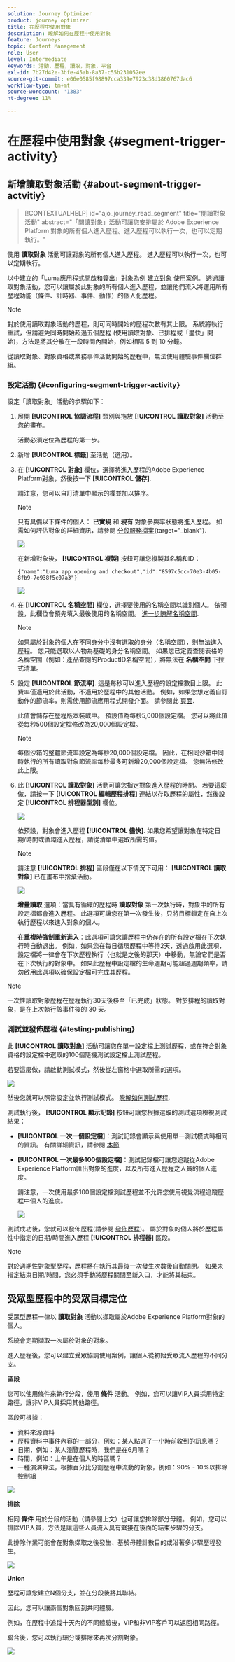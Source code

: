 ```yaml
---
solution: Journey Optimizer
product: journey optimizer
title: 在歷程中使用對象
description: 瞭解如何在歷程中使用對象
feature: Journeys
topic: Content Management
role: User
level: Intermediate
keywords: 活動，歷程，讀取，對象，平台
exl-id: 7b27d42e-3bfe-45ab-8a37-c55b231052ee
source-git-commit: e06e0585f98897cca339e7923c38d3860767dac6
workflow-type: tm+mt
source-wordcount: '1383'
ht-degree: 11%

---
```


# 在歷程中使用對象 {#segment-trigger-activity}

## 新增讀取對象活動 {#about-segment-trigger-actvitiy}

>[!CONTEXTUALHELP]
>id="ajo_journey_read_segment"
>title="閱讀對象活動"
>abstract="「閱讀對象」活動可讓您安排屬於 Adobe Experience Platform 對象的所有個人進入歷程。進入歷程可以執行一次，也可以定期執行。"

使用 **讀取對象** 活動可讓對象的所有個人進入歷程。 進入歷程可以執行一次，也可以定期執行。

以中建立的「Luma應用程式開啟和簽出」對象為例 [建立對象](../audience/about-audiences.md) 使用案例。 透過讀取對象活動，您可以讓屬於此對象的所有個人進入歷程，並讓他們流入將運用所有歷程功能（條件、計時器、事件、動作）的個人化歷程。

>[!NOTE]
>
>對於使用讀取對象活動的歷程，則可同時開始的歷程次數有其上限。 系統將執行重試，但請避免同時開始超過五個歷程 (使用讀取對象、已排程或「盡快」開始)，方法是將其分散在一段時間內開始，例如相隔 5 到 10 分鐘。
>
>從讀取對象、對象資格或業務事件活動開始的歷程中，無法使用體驗事件欄位群組。 

### 設定活動 {#configuring-segment-trigger-activity}

設定「讀取對象」活動的步驟如下：

1. 展開 **[!UICONTROL 協調流程]** 類別與拖放 **[!UICONTROL 讀取對象]** 活動至您的畫布。

   活動必須定位為歷程的第一步。

1. 新增 **[!UICONTROL 標籤]** 至活動（選用）。

1. 在 **[!UICONTROL 對象]** 欄位，選擇將進入歷程的Adobe Experience Platform對象，然後按一下 **[!UICONTROL 儲存]**.

   請注意，您可以自訂清單中顯示的欄並加以排序。

   >[!NOTE]
   >
   >只有具備以下條件的個人： **已實現** 和 **現有** 對象參與率狀態將進入歷程。 如需如何評估對象的詳細資訊，請參閱 [分段服務檔案](https://experienceleague.adobe.com/docs/experience-platform/segmentation/tutorials/evaluate-a-segment.html#interpret-segment-results){target="_blank"}.

   ![](assets/read-segment-selection.png)

   在新增對象後， **[!UICONTROL 複製]** 按鈕可讓您複製其名稱和ID：

   `{"name":"Luma app opening and checkout","id":"8597c5dc-70e3-4b05-8fb9-7e938f5c07a3"}`

   ![](assets/read-segment-copy.png)

1. 在 **[!UICONTROL 名稱空間]** 欄位，選擇要使用的名稱空間以識別個人。 依預設，此欄位會預先填入最後使用的名稱空間。 [進一步瞭解名稱空間](../event/about-creating.md#select-the-namespace).

   >[!NOTE]
   >
   >如果屬於對象的個人在不同身分中沒有選取的身分（名稱空間），則無法進入歷程。 您只能選取以人物為基礎的身分名稱空間。 如果您已定義查閱表格的名稱空間（例如：產品查閱的ProductID名稱空間），將無法在 **名稱空間** 下拉式清單。

1. 設定 **[!UICONTROL 節流率]**. 這是每秒可以進入歷程的設定檔數目上限。 此費率僅適用於此活動，不適用於歷程中的其他活動。 例如，如果您想定義自訂動作的節流率，則需使用節流應用程式開發介面。 請參閱此 [頁面](../configuration/throttling.md).

   此值會儲存在歷程版本裝載中。 預設值為每秒5,000個設定檔。 您可以將此值從每秒500個設定檔修改為20,000個設定檔。

   >[!NOTE]
   >
   >每個沙箱的整體節流率設定為每秒20,000個設定檔。 因此，在相同沙箱中同時執行的所有讀取對象節流率每秒最多可新增20,000個設定檔。 您無法修改此上限。

1. 此 **[!UICONTROL 讀取對象]** 活動可讓您指定對象進入歷程的時間。 若要這麼做，請按一下 **[!UICONTROL 編輯歷程排程]** 連結以存取歷程的屬性，然後設定 **[!UICONTROL 排程器型別]** 欄位。

   ![](assets/read-segment-schedule.png)

   依預設，對象會進入歷程 **[!UICONTROL 儘快]**. 如果您希望讓對象在特定日期/時間或循環進入歷程，請從清單中選取所需的值。

   >[!NOTE]
   >
   >請注意 **[!UICONTROL 排程]** 區段僅在以下情況下可用： **[!UICONTROL 讀取對象]** 已在畫布中捨棄活動。

   ![](assets/read-segment-schedule-list.png)

   **增量讀取** 選項：當具有循環的歷程時 **讀取對象** 第一次執行時，對象中的所有設定檔都會進入歷程。 此選項可讓您在第一次發生後，只將目標鎖定在自上次執行歷程以來進入對象的個人。

   **在重複時強制重新進入**：此選項可讓您讓歷程中仍存在的所有設定檔在下次執行時自動退出。 例如，如果您在每日循環歷程中等待2天，透過啟用此選項，設定檔將一律會在下次歷程執行（也就是之後的那天）中移動，無論它們是否在下次執行的對象中。 如果此歷程中設定檔的生命週期可能超過週期頻率，請勿啟用此選項以確保設定檔可完成其歷程。

<!--

### Segment filters {#segment-filters}

[!CONTEXTUALHELP]
>id="jo_segment_filters"
>title="About segment filters"
>abstract="You can choose to target only the individuals who entered or exited a specific segment during a specific time window. For example, you can decide to only retrieve all the customers who entered the VIP segment since last week."

You can choose to target only the individuals who entered or exited a specific segment during a specific time window. For example, you can decide to only retrieve all the customers who entered the VIP segment since last week. Only the new VIP customers will be targeted. All the customers who were already part of the VIP segment before will be excluded.

To activate this mode, click the **Segment Filters** toggle. Two fields are displayed:

**Segment membership**: choose whether you want to listen to segment entrances or exits. 

**Lookback window**: define when you want to start to listen to entrances or exits. This lookback window is expressed in hours, starting from the moment the journey is triggered.  If you set this duration to 0, the journey will target all members of the segment. For recurring journeys, it will take into account all entrances/exits since the last time the journey was triggered.

-->

>[!NOTE]
>
>一次性讀取對象歷程在歷程執行30天後移至「已完成」狀態。 對於排程的讀取對象，是在上次執行該事件後的 30 天。 

### 測試並發佈歷程 {#testing-publishing}

此 **[!UICONTROL 讀取對象]** 活動可讓您在單一設定檔上測試歷程，或在符合對象資格的設定檔中選取的100個隨機測試設定檔上測試歷程。

若要這麼做，請啟動測試模式，然後從左窗格中選取所需的選項。

![](assets/read-segment-test-mode.png)

然後您就可以照常設定並執行測試模式。 [瞭解如何測試歷程](testing-the-journey.md).

測試執行後， **[!UICONTROL 顯示記錄]** 按鈕可讓您根據選取的測試選項檢視測試結果：

* **[!UICONTROL 一次一個設定檔]**：測試記錄會顯示與使用單一測試模式時相同的資訊。 有關詳細資訊，請參閱 [本節](testing-the-journey.md#viewing_logs)

* **[!UICONTROL 一次最多100個設定檔]**：測試記錄檔可讓您追蹤從Adobe Experience Platform匯出對象的進度，以及所有進入歷程之人員的個人進度。

  請注意，一次使用最多100個設定檔測試歷程並不允許您使用視覺流程追蹤歷程中個人的進度。

  ![](assets/read-segment-log.png)

測試成功後，您就可以發佈歷程(請參閱 [發佈歷程](publishing-the-journey.md))。 屬於對象的個人將於歷程屬性中指定的日期/時間進入歷程 **[!UICONTROL 排程器]** 區段。

>[!NOTE]
>
>對於週期性對象型歷程，歷程將在執行其最後一次發生次數後自動關閉。 如果未指定結束日期/時間，您必須手動將歷程關閉至新入口，才能將其結束。

## 受眾型歷程中的受眾目標定位

受眾型歷程一律以 **讀取對象** 活動以擷取屬於Adobe Experience Platform對象的個人。

系統會定期擷取一次屬於對象的對象。

進入歷程後，您可以建立受眾協調使用案例，讓個人從初始受眾流入歷程的不同分支。

**區段**

您可以使用條件來執行分段，使用 **條件** 活動。 例如，您可以讓VIP人員採用特定路徑，讓非VIP人員採用其他路徑。

區段可根據：

* 資料來源資料
* 歷程資料中事件內容的一部分，例如：某人點選了一小時前收到的訊息嗎？
* 日期，例如：某人瀏覽歷程時，我們是在6月嗎？
* 時間，例如：上午是在個人的時區嗎？
* 一種演演算法，根據百分比分割歷程中流動的對象，例如：90% - 10%以排除控制組

![](assets/read-segment-audience1.png)

**排除**

相同 **條件** 用於分段的活動（請參閱上文）也可讓您排除部分母體。 例如，您可以排除VIP人員，方法是讓這些人員流入具有緊接在後面的結束步驟的分支。

此排除作業可能會在對象擷取之後發生、基於母體計數目的或沿著多步驟歷程發生。

![](assets/read-segment-audience2.png)

**Union**

歷程可讓您建立N個分支，並在分段後將其聯結。

因此，您可以讓兩個對象回到共同體驗。

例如，在歷程中追蹤十天內的不同體驗後，VIP和非VIP客戶可以返回相同路徑。

聯合後，您可以執行細分或排除來再次分割對象。

![](assets/read-segment-audience3.png)
